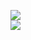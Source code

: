 [![](https://img.shields.io/badge/Made%20With-Github%20Spray-lightgrey.svg?style=for-the-badge&logo=github)](https://github.com/Annihil/github-spray#27686)  
[![](https://i.imgur.com/2DrTn0Z.gif)](https://github.com/Annihil/github-spray)